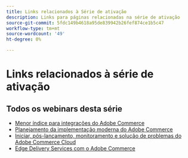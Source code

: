 ```yaml
---
title: Links relacionados à Série de ativação
description: Links para páginas relacionadas na série de ativação
source-git-commit: 5fdc149b4618a95de839942b26fef874ce1b5c47
workflow-type: tm+mt
source-wordcount: '49'
ht-degree: 0%

---
```


# Links relacionados à série de ativação

## Todos os webinars desta série

* [Menor índice para integrações do Adobe Commerce](../enablement-series/lower-total-cost-of-owership-commerce-integrations.md)
* [Planejamento da implementação moderna do Adobe Commerce](../enablement-series/planning-the-modern-adobe-commerce-implementation.md)
* [Iniciar, pós-lançamento, monitoramento e solução de problemas do Adobe Commerce Cloud](../enablement-series/launch-post-launch-monitoring-and-troubleshooting.md)
* [Edge Delivery Services com o Adobe Commerce](../enablement-series/edge-delivery-services-with-adobe-commerce.md)

